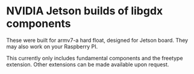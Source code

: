 # NVIDIA Jetson builds of libgdx components

These were built for armv7-a hard float, designed for Jetson board.
They may also work on your Raspberry PI.

This currently only includes fundamental components and the freetype extension.
Other extensions can be made available upon request.
